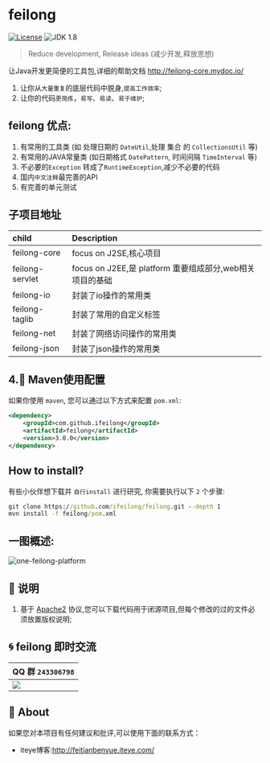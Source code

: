feilong
================

[![License](http://img.shields.io/:license-apache-blue.svg)](http://www.apache.org/licenses/LICENSE-2.0.html)
![JDK 1.8](https://img.shields.io/badge/JDK-1.8-green.svg "JDK 1.8")

> Reduce development, Release ideas (减少开发,释放思想)

让Java开发更简便的工具包,详细的帮助文档 http://feilong-core.mydoc.io/

1. 让你从`大量重复`的底层代码中脱身,`提高工作效率`;
1. 让你的代码`更简炼`，`易写`、`易读`、`易于维护`;

## feilong 优点:

1. 有常用的工具类 (如 处理日期的 `DateUtil`,处理 集合 的 `CollectionsUtil` 等)
1. 有常用的JAVA常量类 (如日期格式 `DatePattern`, 时间间隔 `TimeInterval` 等)
1. 不必要的`Exception` 转成了`RuntimeException`,减少不必要的代码
1. 国内`中文注释`最完善的API
1. 有完善的单元测试

## 子项目地址

child 				| Description 									
:---- 				| :---------									
feilong-core	| focus on J2SE,核心项目		
feilong-servlet| focus on J2EE,是 platform 重要组成部分,web相关项目的基础	
feilong-io			| 封装了io操作的常用类		
feilong-taglib	| 封装了常用的自定义标签		
feilong-net	| 封装了网络访问操作的常用类
feilong-json	| 封装了json操作的常用类

## 4.:dragon: Maven使用配置

如果你使用 `maven`, 您可以通过以下方式来配置 `pom.xml`:


```XML
<dependency>
	<groupId>com.github.ifeilong</groupId>
	<artifactId>feilong</artifactId>
	<version>3.0.0</version>
</dependency>
```

## How to install?

有些小伙伴想下载并 `自行install` 进行研究, 你需要执行以下 `2` 个步骤:

```bat
git clone https://github.com/ifeilong/feilong.git --depth 1
mvn install -f feilong/pom.xml
```

## 一图概述:

![one-feilong-platform](http://venusdrogon.github.io/feilong-platform/mysource/one-feilong-platform.png) 

## :memo: 说明

1. 基于 [Apache2](https://www.apache.org/licenses/LICENSE-2.0) 协议,您可以下载代码用于闭源项目,但每个修改的过的文件必须放置版权说明;

## :cyclone: feilong 即时交流

|QQ 群 `243306798`
|:---------
|![](http://i.imgur.com/cIfglCa.png)

## :panda_face: About

如果您对本项目有任何建议和批评,可以使用下面的联系方式：

* iteye博客:http://feitianbenyue.iteye.com/